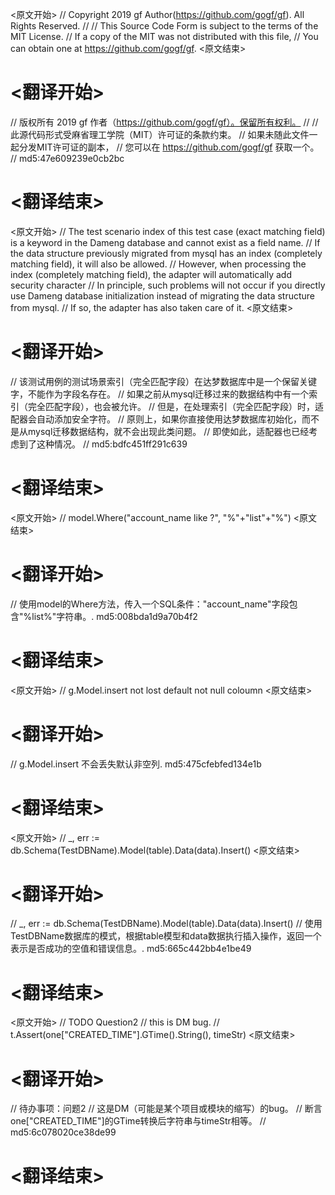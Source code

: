 
<原文开始>
// Copyright 2019 gf Author(https://github.com/gogf/gf). All Rights Reserved.
//
// This Source Code Form is subject to the terms of the MIT License.
// If a copy of the MIT was not distributed with this file,
// You can obtain one at https://github.com/gogf/gf.
<原文结束>

# <翻译开始>
// 版权所有 2019 gf 作者（https://github.com/gogf/gf）。保留所有权利。
//
// 此源代码形式受麻省理工学院（MIT）许可证的条款约束。
// 如果未随此文件一起分发MIT许可证的副本，
// 您可以在 https://github.com/gogf/gf 获取一个。
// md5:47e609239e0cb2bc
# <翻译结束>


<原文开始>
// The test scenario index of this test case (exact matching field) is a keyword in the Dameng database and cannot exist as a field name.
// If the data structure previously migrated from mysql has an index (completely matching field), it will also be allowed.
// However, when processing the index (completely matching field), the adapter will automatically add security character
// In principle, such problems will not occur if you directly use Dameng database initialization instead of migrating the data structure from mysql.
// If so, the adapter has also taken care of it.
<原文结束>

# <翻译开始>
// 该测试用例的测试场景索引（完全匹配字段）在达梦数据库中是一个保留关键字，不能作为字段名存在。
// 如果之前从mysql迁移过来的数据结构中有一个索引（完全匹配字段），也会被允许。
// 但是，在处理索引（完全匹配字段）时，适配器会自动添加安全字符。
// 原则上，如果你直接使用达梦数据库初始化，而不是从mysql迁移数据结构，就不会出现此类问题。
// 即使如此，适配器也已经考虑到了这种情况。
// md5:bdfc451ff291c639
# <翻译结束>


<原文开始>
// model.Where("account_name like ?", "%"+"list"+"%")
<原文结束>

# <翻译开始>
// 使用model的Where方法，传入一个SQL条件："account_name"字段包含"%list%"字符串。. md5:008bda1d9a70b4f2
# <翻译结束>


<原文开始>
// g.Model.insert not lost default not null coloumn
<原文结束>

# <翻译开始>
// g.Model.insert 不会丢失默认非空列. md5:475cfebfed134e1b
# <翻译结束>


<原文开始>
// _, err := db.Schema(TestDBName).Model(table).Data(data).Insert()
<原文结束>

# <翻译开始>
// _, err := db.Schema(TestDBName).Model(table).Data(data).Insert()
// 使用TestDBName数据库的模式，根据table模型和data数据执行插入操作，返回一个表示是否成功的空值和错误信息。. md5:665c442bb4e1be49
# <翻译结束>


<原文开始>
		// TODO Question2
		// this is DM bug.
		// t.Assert(one["CREATED_TIME"].GTime().String(), timeStr)
<原文结束>

# <翻译开始>
// 待办事项：问题2
// 这是DM（可能是某个项目或模块的缩写）的bug。
// 断言one["CREATED_TIME"]的GTime转换后字符串与timeStr相等。
// md5:6c078020ce38de99
# <翻译结束>

